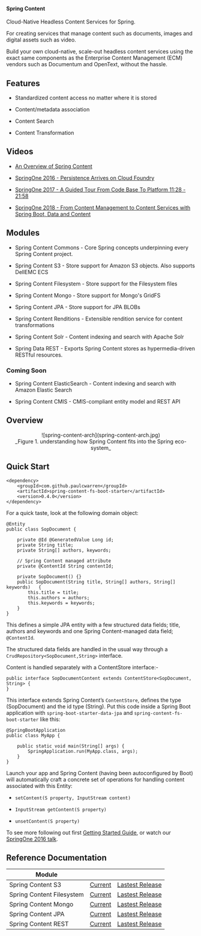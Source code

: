 #### Spring Content

Cloud-Native Headless Content Services for Spring.

For creating services that manage content such as documents, images and digital assets such as video.  

Build your own cloud-native, scale-out headless content services using the exact same components as the Enterprise Content Management (ECM) vendors such as Documentum and OpenText, without the hassle.   


## Features

- Standardized content access no matter where it is stored  

- Content/metadata association   

- Content Search

- Content Transformation


## Videos

- [An Overview of Spring Content](https://www.youtube.com/watch?v=pbDaONWWT3s)

- [SpringOne 2016 - Persistence Arrives on Cloud Foundry](https://www.youtube.com/watch?v=VisP5ebZoWw)

- [SpringOne 2017 - A Guided Tour From Code Base To Platform 11:28 - 21:58](https://www.youtube.com/watch?v=YtNvHTwHhRY&t=0s&list=PLAdzTan_eSPQ2uPeB0bByiIUMLVAhrPHL&index=93) 

- [SpringOne 2018 - From Content Management to Content Services with Spring Boot, Data and Content](https://www.youtube.com/watch?v=qyIMHWR40eA)

## Modules

- Spring Content Commons - Core Spring concepts underpinning every Spring Content project.

- Spring Content S3 - Store support for Amazon S3 objects.  Also supports DellEMC ECS

- Spring Content Filesystem - Store support for the Filesystem files

- Spring Content Mongo - Store support for Mongo's GridFS

- Spring Content JPA - Store support for JPA BLOBs

- Spring Content Renditions - Extensible rendition service for content transformations

- Spring Content Solr - Content indexing and search with Apache Solr

- Spring Data REST - Exports Spring Content stores as hypermedia-driven RESTful resources.

### Coming Soon

- Spring Content ElasticSearch - Content indexing and search with Amazon Elastic Search

- Spring Content CMIS - CMIS-compliant entity model and REST API

## Overview

<center>![spring-content-arch](spring-content-arch.jpg)</center>
<center>_Figure 1. understanding how Spring Content fits into the Spring eco-system_</center>

## Quick Start

```
<dependency>
    <groupId>com.github.paulcwarren</groupId>
    <artifactId>spring-content-fs-boot-starter</artifactId>
    <version>0.4.0</version>
</dependency>
```

For a quick taste, look at the following domain object:

```
@Entity
public class SopDocument {

	private @Id @GeneratedValue Long id;
	private String title;
	private String[] authors, keywords;

	// Spring Content managed attribute
	private @ContentId String contentId;

  	private SopDocument() {}
	public SopDocument(String title, String[] authors, String[] keywords) 	{
		this.title = title;
		this.authors = authors;
		this.keywords = keywords;
	}
}
```

This defines a simple JPA entity with a few structured data fields; title, authors and keywords and one Spring Content-managed data field; `@ContentId`.  

The structured data fields are handled in the usual way through a `CrudRepository<SopDocument,String>` interface.  

Content is handled separately with a ContentStore interface:-

```
public interface SopDocumentContent extends ContentStore<SopDocument, String> {
}
```

This interface extends Spring Content’s `ContentStore`, defines the type (SopDocument) and the id type (String).  Put this code inside a Spring Boot application with `spring-boot-starter-data-jpa` and `spring-content-fs-boot-starter` like this:

```
@SpringBootApplication
public class MyApp {

    public static void main(String[] args) {
        SpringApplication.run(MyApp.class, args);
    }
}
```

Launch your app and Spring Content (having been autoconfigured by Boot) will automatically craft a concrete set of operations for handling content associated with this Entity:

- `setContent(S property, InputStream content)`

- `InputStream getContent(S property)`

- `unsetContent(S property)`

To see more following out first [Getting Started Guide](spring-content-fs-docs.md), or watch our [SpringOne 2016 talk](https://bit.ly/springone-vid).

## Reference Documentation

| Module  |   |   |
|---|---|---|
| Spring Content S3 | [Current](refs/snapshot/s3-index.html)  | [Lastest Release](refs/release/s3-index.html)  |
| Spring Content Filesystem | [Current](refs/snapshot/fs-index.html)  |  [Lastest Release](refs/release/fs-index.html) |
| Spring Content Mongo  | [Current](refs/snapshot/mongo-index.html)  | [Lastest Release](refs/release/mongo-index.html)  |  
| Spring Content JPA  | [Current](refs/snapshot/jpa-index.html)  | [Lastest Release](refs/release/jpa-index.html)  |  
| Spring Content REST  | [Current](refs/snapshot/rest-index.html)  | [Lastest Release](refs/release/rest-index.html) |  
